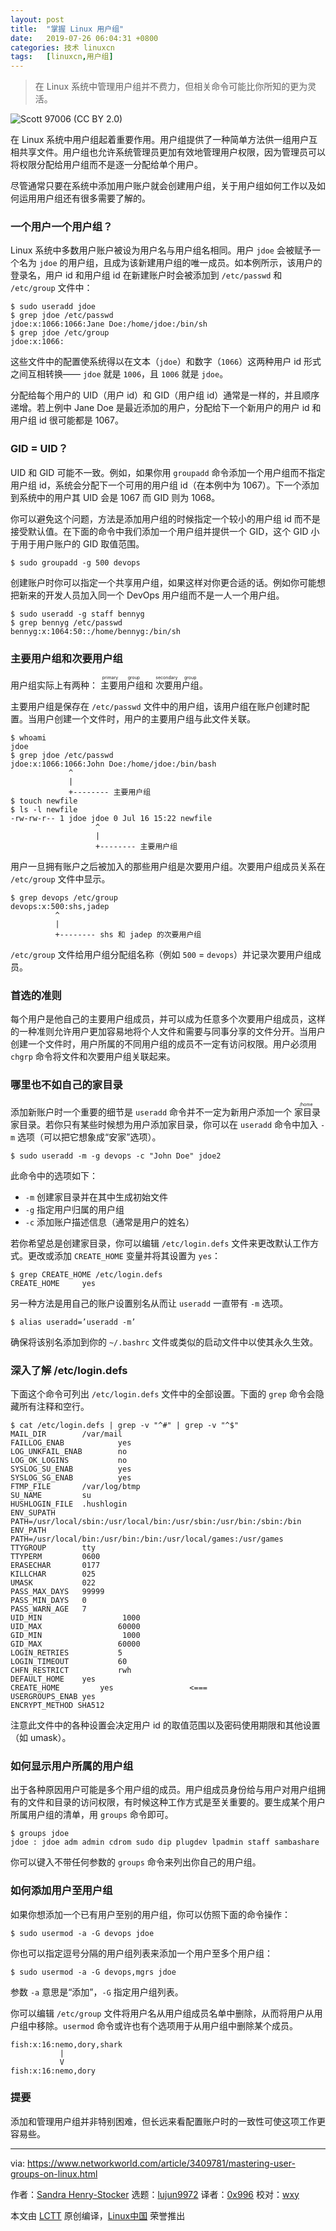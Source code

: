 ```yaml
---
layout: post
title:	"掌握 Linux 用户组"
date:	2019-07-26 06:04:31 +0800 
categories:	技术 linuxcn 
tags:	[linuxcn,用户组]
---
```




> 
> 在 Linux 系统中管理用户组并不费力，但相关命令可能比你所知的更为灵活。
> 
> 
> 


![Scott 97006 \(CC BY 2.0\)](/Asserts/Images/album/201907/26/060434prox1x573i55krtz.jpg)


在 Linux 系统中用户组起着重要作用。用户组提供了一种简单方法供一组用户互相共享文件。用户组也允许系统管理员更加有效地管理用户权限，因为管理员可以将权限分配给用户组而不是逐一分配给单个用户。


尽管通常只要在系统中添加用户账户就会创建用户组，关于用户组如何工作以及如何运用用户组还有很多需要了解的。


### 一个用户一个用户组？


Linux 系统中多数用户账户被设为用户名与用户组名相同。用户 `jdoe` 会被赋予一个名为 `jdoe` 的用户组，且成为该新建用户组的唯一成员。如本例所示，该用户的登录名，用户 id 和用户组 id 在新建账户时会被添加到 `/etc/passwd` 和 `/etc/group` 文件中：



```
$ sudo useradd jdoe
$ grep jdoe /etc/passwd
jdoe:x:1066:1066:Jane Doe:/home/jdoe:/bin/sh
$ grep jdoe /etc/group
jdoe:x:1066:
```

这些文件中的配置使系统得以在文本（`jdoe`）和数字（`1066`）这两种用户 id 形式之间互相转换—— `jdoe` 就是 `1006`，且 `1006` 就是 `jdoe`。


分配给每个用户的 UID（用户 id）和 GID（用户组 id）通常是一样的，并且顺序递增。若上例中 Jane Doe 是最近添加的用户，分配给下一个新用户的用户 id 和用户组 id 很可能都是 1067。


### GID = UID？


UID 和 GID 可能不一致。例如，如果你用 `groupadd` 命令添加一个用户组而不指定用户组 id，系统会分配下一个可用的用户组 id（在本例中为 1067）。下一个添加到系统中的用户其 UID 会是 1067 而 GID 则为 1068。


你可以避免这个问题，方法是添加用户组的时候指定一个较小的用户组 id 而不是接受默认值。在下面的命令中我们添加一个用户组并提供一个 GID，这个 GID 小于用于用户账户的 GID 取值范围。



```
$ sudo groupadd -g 500 devops
```

创建账户时你可以指定一个共享用户组，如果这样对你更合适的话。例如你可能想把新来的开发人员加入同一个 DevOps 用户组而不是一人一个用户组。



```
$ sudo useradd -g staff bennyg
$ grep bennyg /etc/passwd
bennyg:x:1064:50::/home/bennyg:/bin/sh
```

### 主要用户组和次要用户组


用户组实际上有两种：<ruby> 主要用户组 <rt>  primary group </rt></ruby>和<ruby> 次要用户组 <rt>  secondary group </rt></ruby>。


主要用户组是保存在 `/etc/passwd` 文件中的用户组，该用户组在账户创建时配置。当用户创建一个文件时，用户的主要用户组与此文件关联。



```
$ whoami
jdoe
$ grep jdoe /etc/passwd
jdoe:x:1066:1066:John Doe:/home/jdoe:/bin/bash
             ^
             |
             +-------- 主要用户组
$ touch newfile
$ ls -l newfile
-rw-rw-r-- 1 jdoe jdoe 0 Jul 16 15:22 newfile
                   ^
                   |
                   +-------- 主要用户组
```

用户一旦拥有账户之后被加入的那些用户组是次要用户组。次要用户组成员关系在 `/etc/group` 文件中显示。



```
$ grep devops /etc/group
devops:x:500:shs,jadep
          ^
          |
          +-------- shs 和 jadep 的次要用户组
```

`/etc/group` 文件给用户组分配组名称（例如 `500` = `devops`）并记录次要用户组成员。


### 首选的准则


每个用户是他自己的主要用户组成员，并可以成为任意多个次要用户组成员，这样的一种准则允许用户更加容易地将个人文件和需要与同事分享的文件分开。当用户创建一个文件时，用户所属的不同用户组的成员不一定有访问权限。用户必须用 `chgrp` 命令将文件和次要用户组关联起来。


### 哪里也不如自己的家目录


添加新账户时一个重要的细节是 `useradd` 命令并不一定为新用户添加一个<ruby> 家目录 <rt>  /home </rt></ruby>家目录。若你只有某些时候想为用户添加家目录，你可以在 `useradd` 命令中加入 `-m` 选项（可以把它想象成“安家”选项）。



```
$ sudo useradd -m -g devops -c "John Doe" jdoe2
```

此命令中的选项如下：


* `-m` 创建家目录并在其中生成初始文件
* `-g` 指定用户归属的用户组
* `-c` 添加账户描述信息（通常是用户的姓名）


若你希望总是创建家目录，你可以编辑 `/etc/login.defs` 文件来更改默认工作方式。更改或添加 `CREATE_HOME` 变量并将其设置为 `yes`：



```
$ grep CREATE_HOME /etc/login.defs
CREATE_HOME     yes
```

另一种方法是用自己的账户设置别名从而让 `useradd` 一直带有 `-m` 选项。



```
$ alias useradd=’useradd -m’
```

确保将该别名添加到你的 `~/.bashrc` 文件或类似的启动文件中以使其永久生效。


### 深入了解 /etc/login.defs


下面这个命令可列出 `/etc/login.defs` 文件中的全部设置。下面的 `grep` 命令会隐藏所有注释和空行。



```
$ cat /etc/login.defs | grep -v "^#" | grep -v "^$"
MAIL_DIR        /var/mail
FAILLOG_ENAB            yes
LOG_UNKFAIL_ENAB        no
LOG_OK_LOGINS           no
SYSLOG_SU_ENAB          yes
SYSLOG_SG_ENAB          yes
FTMP_FILE       /var/log/btmp
SU_NAME         su
HUSHLOGIN_FILE  .hushlogin
ENV_SUPATH      PATH=/usr/local/sbin:/usr/local/bin:/usr/sbin:/usr/bin:/sbin:/bin
ENV_PATH        PATH=/usr/local/bin:/usr/bin:/bin:/usr/local/games:/usr/games
TTYGROUP        tty
TTYPERM         0600
ERASECHAR       0177
KILLCHAR        025
UMASK           022
PASS_MAX_DAYS   99999
PASS_MIN_DAYS   0
PASS_WARN_AGE   7
UID_MIN                  1000
UID_MAX                 60000
GID_MIN                  1000
GID_MAX                 60000
LOGIN_RETRIES           5
LOGIN_TIMEOUT           60
CHFN_RESTRICT           rwh
DEFAULT_HOME    yes
CREATE_HOME         yes                 <===
USERGROUPS_ENAB yes
ENCRYPT_METHOD SHA512
```

注意此文件中的各种设置会决定用户 id 的取值范围以及密码使用期限和其他设置（如 umask）。


### 如何显示用户所属的用户组


出于各种原因用户可能是多个用户组的成员。用户组成员身份给与用户对用户组拥有的文件和目录的访问权限，有时候这种工作方式是至关重要的。要生成某个用户所属用户组的清单，用 `groups` 命令即可。



```
$ groups jdoe
jdoe : jdoe adm admin cdrom sudo dip plugdev lpadmin staff sambashare
```

你可以键入不带任何参数的 `groups` 命令来列出你自己的用户组。


### 如何添加用户至用户组


如果你想添加一个已有用户至别的用户组，你可以仿照下面的命令操作：



```
$ sudo usermod -a -G devops jdoe
```

你也可以指定逗号分隔的用户组列表来添加一个用户至多个用户组：



```
$ sudo usermod -a -G devops,mgrs jdoe
```

参数 `-a` 意思是“添加”，`-G` 指定用户组列表。


你可以编辑 `/etc/group` 文件将用户名从用户组成员名单中删除，从而将用户从用户组中移除。`usermod` 命令或许也有个选项用于从用户组中删除某个成员。



```
fish:x:16:nemo,dory,shark
           |
           V
fish:x:16:nemo,dory
```

### 提要


添加和管理用户组并非特别困难，但长远来看配置账户时的一致性可使这项工作更容易些。




---


via: <https://www.networkworld.com/article/3409781/mastering-user-groups-on-linux.html>


作者：[Sandra Henry-Stocker](https://www.networkworld.com/author/Sandra-Henry_Stocker/) 选题：[lujun9972](https://github.com/lujun9972) 译者：[0x996](https://github.com/0x996) 校对：[wxy](https://github.com/wxy)


本文由 [LCTT](https://github.com/LCTT/TranslateProject) 原创编译，[Linux中国](https://linux.cn/) 荣誉推出
